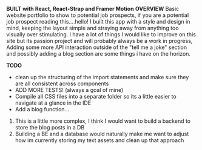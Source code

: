 **BUILT with React, React-Strap and Framer Motion**
**OVERVIEW**
Basic website portfolio to show to potential job prospects, if you are a potential job prospect reading this....hello! 
I built this app with a style and design in mind, keeping the layout simple and straying away from anything too visually 
over stimulating. I have a lot of things I would like to improve on this site but its passion project and will probably always be 
a work in progress, Adding some more API interaction outside of the "tell me a joke" section and possibly adding a blog section are 
some things i have on the horizon. 

**TODO**
 * clean up the structuring of the import statements and make sure they are all consistent across components 
 * ADD MORE TESTS! (always a goal of mine)
 * Compile all CSS files into a separate folder so its a little easier to navigate at a glance in the IDE
 * Add a blog function...
  1. This is a little more complex, I think I would want to build a backend to store the blog posts in a DB
  2. Building a BE and a database would naturally make me want to adjust how im currently storing my text assets and clean up that approach
